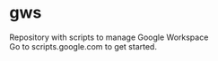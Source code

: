 # gws
Repository with scripts to manage Google Workspace<br />
Go to scripts.google.com to get started.
